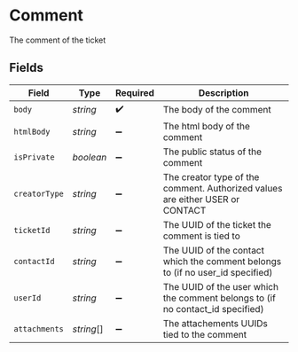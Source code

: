 # Comment

The comment of the ticket


## Fields

| Field                                                                          | Type                                                                           | Required                                                                       | Description                                                                    |
| ------------------------------------------------------------------------------ | ------------------------------------------------------------------------------ | ------------------------------------------------------------------------------ | ------------------------------------------------------------------------------ |
| `body`                                                                         | *string*                                                                       | :heavy_check_mark:                                                             | The body of the comment                                                        |
| `htmlBody`                                                                     | *string*                                                                       | :heavy_minus_sign:                                                             | The html body of the comment                                                   |
| `isPrivate`                                                                    | *boolean*                                                                      | :heavy_minus_sign:                                                             | The public status of the comment                                               |
| `creatorType`                                                                  | *string*                                                                       | :heavy_minus_sign:                                                             | The creator type of the comment. Authorized values are either USER or CONTACT  |
| `ticketId`                                                                     | *string*                                                                       | :heavy_minus_sign:                                                             | The UUID of the ticket the comment is tied to                                  |
| `contactId`                                                                    | *string*                                                                       | :heavy_minus_sign:                                                             | The UUID of the contact which the comment belongs to (if no user_id specified) |
| `userId`                                                                       | *string*                                                                       | :heavy_minus_sign:                                                             | The UUID of the user which the comment belongs to (if no contact_id specified) |
| `attachments`                                                                  | *string*[]                                                                     | :heavy_minus_sign:                                                             | The attachements UUIDs tied to the comment                                     |